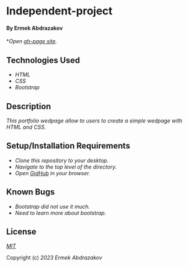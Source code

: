 <h1>Independent-project</h1>

<h4>By Ermek Abdrazakov</h4>


*_Open [gh-page site](https://eabdrazakov.github.io/Independent-project2/)._

## Technologies Used

* _HTML_
* _CSS_
* _Bootstrap_

## Description

_This portfolio wedpage allow to users to create a simple wedpage with HTML and CSS._

## Setup/Installation Requirements

* _Clone this repository to your desktop._
* _Navigate to the top level of the directory._
* _Open [GidHub](https://github.com/Eabdrazakov/Independent-project2) in your browser._

## Known Bugs

* _Bootstrap did not use it much._
* _Need to learn more about bootstrap._

## License

_[MIT](https://en.wikipedia.org/wiki/MIT_License)_

Copyright (c) _2023_ _Ermek Abdrazakov_
